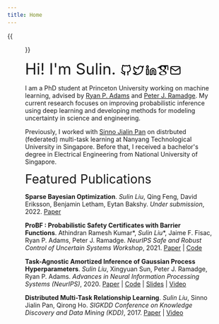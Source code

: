 ```yaml
---
title: Home
---
```


{{<figure src="media/sulin_avatar.jpg" width="450">}}

<span style="font-size:2.5em;"> Hi! I'm Sulin. </span>
<a href="https://github.com/liusulin" style="border:none; position:relative; top:3px;" target="_blank"> <img src="https://raw.githubusercontent.com/feathericons/feather/master/icons/github.svg" width="25" height="25"></a> <a href="https://twitter.com/su_lin_liu" style="border:none; position:relative; top:3px;" target="_blank"> <img src="https://raw.githubusercontent.com/feathericons/feather/master/icons/twitter.svg" width="25" height="25"></a>  <a href="https://www.linkedin.com/in/sulin-liu" style="border:none; position:relative; top:3px;" target="_blank"> <img src="https://raw.githubusercontent.com/feathericons/feather/master/icons/linkedin.svg" width="25" height="25"></a>  <a href="https://scholar.google.com/citations?user=s3NlgA4AAAAJ&hl=en" style="border:none; position:relative; left: -5px; top:5px;" target="_blank"> <img src="media/icons/google-scholar.svg" width="30" height="30"></a>  <a href="mailto:sulinl@princeton.com" style="border:none; position:relative; left: -8px;top:3px;" target="_blank"> <img src="https://raw.githubusercontent.com/feathericons/feather/master/icons/mail.svg" width="25" height="25"></a>

I am a PhD student at Princeton University working on machine learning, advised by [Ryan P. Adams](https://www.cs.princeton.edu/~rpa/) and [Peter J. Ramadge](https://ee.princeton.edu/people/peter-j-ramadge/). My current research focuses on improving probabilistic inference using deep learning and developing methods for modeling uncertainty in science and engineering. 

Previously, I worked with [Sinno Jialin Pan](https://www.ntu.edu.sg/home/sinnopan/index.html) on distrbuted (federated) multi-task learning at Nanyang Technological University in Singapore. Before that, I received a bachelor's degree in Electrical Engineering from National University of Singapore.

<span style="font-size:2em;"> Featured Publications </span>

**Sparse Bayesian Optimization**. *Sulin Liu*, Qing Feng, David Eriksson, Benjamin Letham, Eytan Bakshy. *Under submission*, 2022. [Paper](https://arxiv.org/abs/2203.01900)



**ProBF : Probabilistic Safety Certificates with Barrier Functions**. Athindran Ramesh Kumar*, *Sulin Liu**, Jaime F. Fisac, Ryan P. Adams, Peter J. Ramadge. *NeurIPS Safe and Robust Control of Uncertain Systems Workshop*, 2021. [Paper](https://arxiv.org/abs/2112.12210) | [Code](https://github.com/athindran/ProBF)



**Task-Agnostic Amortized Inference of Gaussian Process Hyperparameters**. *Sulin Liu*, Xingyuan Sun, Peter J. Ramadge, Ryan P. Adams. *Advances in Neural Information Processing Systems (NeurIPS)*, 2020. [Paper](https://papers.nips.cc/paper/2020/hash/f52db9f7c0ae7017ee41f63c2a7353bc-Abstract.html) | [Code](https://github.com/PrincetonLIPS/AHGP) | [Slides](https://github.com/PrincetonLIPS/AHGP/blob/main/slides/AHGP_slides.pdf) | [Video](https://slideslive.com/38937035/taskagnostic-amortized-inference-of-gaussian-process-hyperparameters?ref=search-presentations-Task-Agnostic+Amortized+Inference+of+Gaussian+Process+Hyperparameters)



**Distributed Multi-Task Relationship Learning**. *Sulin Liu*, Sinno Jialin Pan, Qirong Ho. *SIGKDD Conference on Knowledge Discovery and Data Mining (KDD)*, 2017.  [Paper](https://arxiv.org/abs/1612.04022) | [Video](https://www.youtube.com/watch?v=az3jbBl-zXI)
